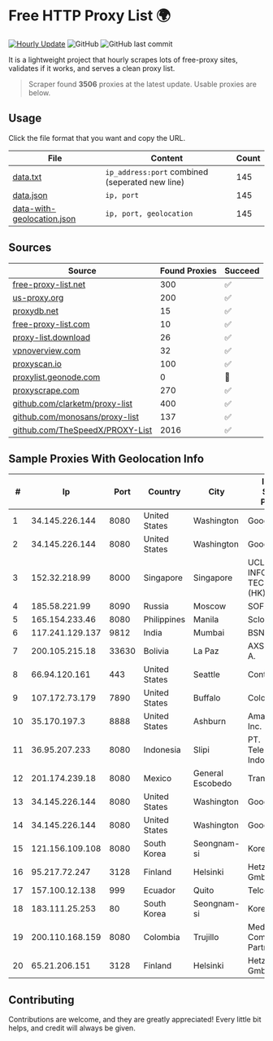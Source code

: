 
# Free HTTP Proxy List 🌍

[![Hourly Update](https://github.com/mertguvencli/http-proxy-list/actions/workflows/main.yml/badge.svg?branch=main)](https://github.com/mertguvencli/http-proxy-list/actions/workflows/main.yml)
![GitHub](https://img.shields.io/github/license/mertguvencli/http-proxy-list)
![GitHub last commit](https://img.shields.io/github/last-commit/mertguvencli/http-proxy-list)

It is a lightweight project that hourly scrapes lots of free-proxy sites, validates if it works, and serves a clean proxy list.


> Scraper found **3506** proxies at the latest update. Usable proxies are below.

## Usage

Click the file format that you want and copy the URL.


|File|Content|Count|
|----|-------|-----|
|[data.txt](https://raw.githubusercontent.com/mertguvencli/http-proxy-list/main/proxy-list/data.txt)|`ip_address:port` combined (seperated new line)|145|
|[data.json](https://raw.githubusercontent.com/mertguvencli/http-proxy-list/main/proxy-list/data.json)|`ip, port`|145|
|[data-with-geolocation.json](https://raw.githubusercontent.com/mertguvencli/http-proxy-list/main/proxy-list/data-with-geolocation.json)|`ip, port, geolocation`|145|

## Sources

|Source|Found Proxies|Succeed|
|------|-------------|-------|
|[free-proxy-list.net](https://free-proxy-list.net)|300|✅|
|[us-proxy.org](https://www.us-proxy.org)|200|✅|
|[proxydb.net](http://proxydb.net)|15|✅|
|[free-proxy-list.com](https://free-proxy-list.com/?page=&port=&type%5B%5D=http&type%5B%5D=https&up_time=0&search=Search)|10|✅|
|[proxy-list.download](https://www.proxy-list.download/HTTP)|26|✅|
|[vpnoverview.com](https://vpnoverview.com/privacy/anonymous-browsing/free-proxy-servers)|32|✅|
|[proxyscan.io](https://www.proxyscan.io)|100|✅|
|[proxylist.geonode.com](https://proxylist.geonode.com/api/proxy-list?limit=300&page=1&sort_by=lastChecked&sort_type=desc&protocols=http,https)|0|🚫|
|[proxyscrape.com](https://api.proxyscrape.com/v2/?request=displayproxies&protocol=http&timeout=10000&country=all&ssl=all&anonymity=all)|270|✅|
|[github.com/clarketm/proxy-list](https://raw.githubusercontent.com/clarketm/proxy-list/master/proxy-list-raw.txt)|400|✅|
|[github.com/monosans/proxy-list](https://raw.githubusercontent.com/monosans/proxy-list/main/proxies/http.txt)|137|✅|
|[github.com/TheSpeedX/PROXY-List](https://raw.githubusercontent.com/TheSpeedX/PROXY-List/master/http.txt)|2016|✅|


## Sample Proxies With Geolocation Info

|#|Ip|Port|Country|City|Internet Service Provider|
|-|--|----|-------|----|-------------------------|
|1|34.145.226.144|8080|United States|Washington|Google LLC|
|2|34.145.226.144|8080|United States|Washington|Google LLC|
|3|152.32.218.99|8000|Singapore|Singapore|UCLOUD INFORMATION TECHNOLOGY (HK) LIMITED|
|4|185.58.221.99|8090|Russia|Moscow|SOFTLINE|
|5|165.154.233.46|8080|Philippines|Manila|Scloud Pte Ltd|
|6|117.241.129.137|9812|India|Mumbai|BSNL Internet|
|7|200.105.215.18|33630|Bolivia|La Paz|AXS Bolivia S. A.|
|8|66.94.120.161|443|United States|Seattle|Contabo Inc.|
|9|107.172.73.179|7890|United States|Buffalo|ColoCrossing|
|10|35.170.197.3|8888|United States|Ashburn|Amazon.com, Inc.|
|11|36.95.207.233|8080|Indonesia|Slipi|PT. Telekomunikasi Indonesia|
|12|201.174.239.18|8080|Mexico|General Escobedo|Transtelco Inc|
|13|34.145.226.144|8080|United States|Washington|Google LLC|
|14|34.145.226.144|8080|United States|Washington|Google LLC|
|15|121.156.109.108|8080|South Korea|Seongnam-si|Korea Telecom|
|16|95.217.72.247|3128|Finland|Helsinki|Hetzner Online GmbH|
|17|157.100.12.138|999|Ecuador|Quito|Telconet S.A|
|18|183.111.25.253|80|South Korea|Seongnam-si|Korea Telecom|
|19|200.110.168.159|8080|Colombia|Trujillo|Media Commerce Partners S.A|
|20|65.21.206.151|3128|Finland|Helsinki|Hetzner Online GmbH|



## Contributing

Contributions are welcome, and they are greatly appreciated! Every
little bit helps, and credit will always be given.

